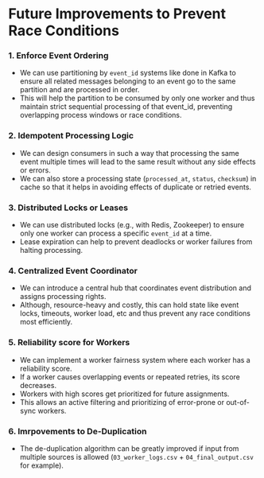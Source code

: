 # Future Improvements to Prevent Race Conditions

### **1. Enforce Event Ordering**

* We can use partitioning by `event_id` systems like done in Kafka to ensure all related messages belonging to an event go to the same partition and are processed in order. 
* This will help the partition to be consumed by only one worker and thus maintain strict sequential processing of that event_id, preventing overlapping process windows or race conditions.

### **2. Idempotent Processing Logic**

* We can design consumers in such a way that processing the same event multiple times will lead to the same result without any side effects or errors.
* We can also store a processing state (`processed_at`, `status`, `checksum`) in cache so that it helps in avoiding effects of duplicate or retried events.

### **3. Distributed Locks or Leases**

* We can use distributed locks (e.g., with Redis, Zookeeper) to ensure only one worker can process a specific `event_id` at a time.
* Lease expiration can help to prevent deadlocks or worker failures from halting processing.

### **4. Centralized Event Coordinator**

* We can introduce a central hub that coordinates event distribution and assigns processing rights.
* Although, resource-heavy and costly, this can hold state like event locks, timeouts, worker load, etc and thus prevent any race conditions most efficiently.

### **5. Reliability score for Workers**

* We can implement a worker fairness system where each worker has a reliability score.
* If a worker causes overlapping events or repeated retries, its score decreases.
* Workers with high scores get prioritized for future assignments.
* This allows an active filtering and prioritizing of error-prone or out-of-sync workers.

### **6. Imrpovements to De-Duplication**

* The de-duplication algorithm can be greatly improved if input from multiple sources is allowed (`03_worker_logs.csv` + `04_final_output.csv` for example). 